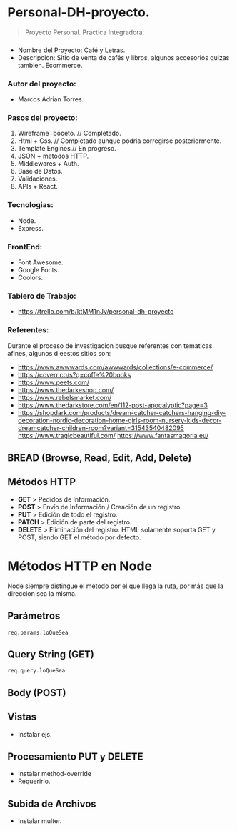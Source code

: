 # Personal-DH-proyecto. 

> Proyecto Personal. Practica Integradora.

###
- Nombre del Proyecto: Café y Letras.
- Descripcion: Sitio de venta de cafés y libros, algunos accesorios quizas tambien. Ecommerce.

### Autor del proyecto:
- Marcos Adrian Torres.


### Pasos del proyecto:
1) Wireframe+boceto. // Completado.
2) Html + Css. // Completado aunque podria corregirse posteriormente.
3) Template Engines.// En progreso.
4) JSON + metodos HTTP.
5) Middlewares + Auth.
6) Base de Datos.
7) Validaciones.
8) APIs + React.

### Tecnologias:
- Node.
- Express.
### FrontEnd: 
- Font Awesome.
- Google Fonts.
- Coolors.
### Tablero de Trabajo:
- https://trello.com/b/ktMM1nJv/personal-dh-proyecto

### Referentes: 
Durante el proceso de investigacion busque referentes con tematicas afines, algunos d eestos sitios son:
- https://www.awwwards.com/awwwards/collections/e-commerce/
- https://coverr.co/s?q=coffe%20books
- https://www.peets.com/
- https://www.thedarkeshop.com/
- https://www.rebelsmarket.com/
- https://www.thedarkstore.com/en/112-post-apocalyptic?page=3
- https://shopdark.com/products/dream-catcher-catchers-hanging-diy-decoration-nordic-decoration-home-girls-room-nursery-kids-decor-dreamcatcher-children-room?variant=31543540482095
https://www.tragicbeautiful.com/
https://www.fantasmagoria.eu/

## BREAD (Browse, Read, Edit, Add, Delete)
## Métodos HTTP
- **GET** > Pedidos de Información.
- **POST** > Envío de Información / Creación de un registro.
- **PUT** > Edición de todo el registro.
- **PATCH** > Edición de parte del registro.
- **DELETE** > Eliminación del registro.
HTML solamente soporta GET y POST, siendo GET el método por defecto.
# Métodos HTTP en Node
Node siempre distingue el método por el que llega la ruta, por más que la direccion sea la misma.

## Parámetros
`req.params.loQueSea`

## Query String (GET)
`req.query.loQueSea`

## Body (POST)

## Vistas
- Instalar ejs.

## Procesamiento PUT y DELETE
- Instalar method-override
- Requerirlo.

## Subida de Archivos
- Instalar multer.

